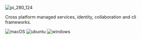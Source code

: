 

![pi_280_124](https://user-images.githubusercontent.com/91922269/159198304-861674cb-0f91-4189-b53d-f875a6c4d165.png)

Cross platform managed services, identity, collaboration and cli frameworks.

![macOS](https://img.shields.io/badge/macOS-grey?style=flat-square&logo=macos)
![ubuntu](https://img.shields.io/badge/ubuntu-grey?style=flat-square&logo=ubuntu)
![windows](https://img.shields.io/badge/windows-grey?style=flat-square&logo=windows)
